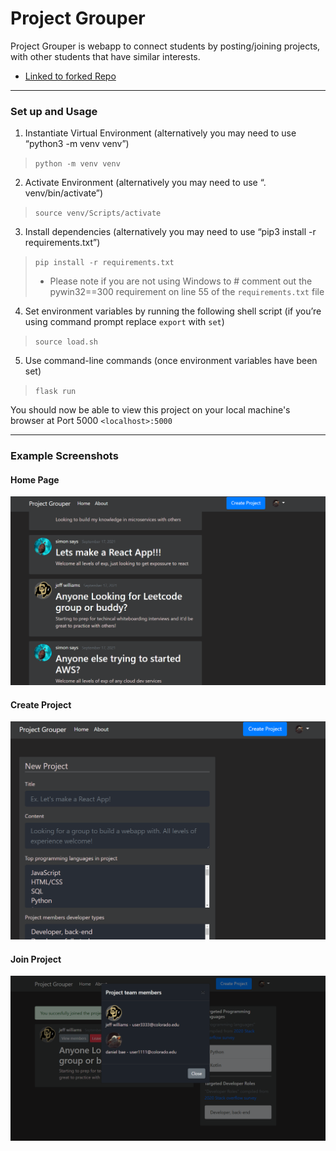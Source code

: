 # Project Grouper

Project Grouper is webapp to connect students by posting/joining projects, with other students that have similar interests.
- [Linked to forked Repo](https://github.com/danieljbae/CSPB-3308-Group-Project)

***



### Set up and Usage

1. Instantiate Virtual Environment (alternatively you may need to use “python3 -m venv venv”)
> ```python -m venv venv ```

2. Activate Environment (alternatively you may need to use “. venv/bin/activate”)
> ``` source venv/Scripts/activate ``` 

3. Install dependencies (alternatively you may need to use  “pip3 install -r requirements.txt”)
> ```pip install -r requirements.txt```  
>- Please note if you are not using Windows to # comment out the pywin32==300 requirement on line 55 of the `requirements.txt` file

4. Set environment variables by running the following shell script (if you’re using command prompt replace ```export``` with ```set```)
> ```source load.sh``` <br>
     
5. Use command-line commands (once environment variables have been set) 
> ```flask run``` 

You should now be able to view this project on your local machine's browser at Port 5000  `<localhost>:5000`
***

### Example Screenshots

#### Home Page
![Home Page](./flaskapp/static/sample_screenshots/home_page.png)

#### Create Project
![Create Project](./flaskapp/static/sample_screenshots/CreateProject.png)

#### Join Project
![Join Project](./flaskapp/static/sample_screenshots/TeamMembers.png)